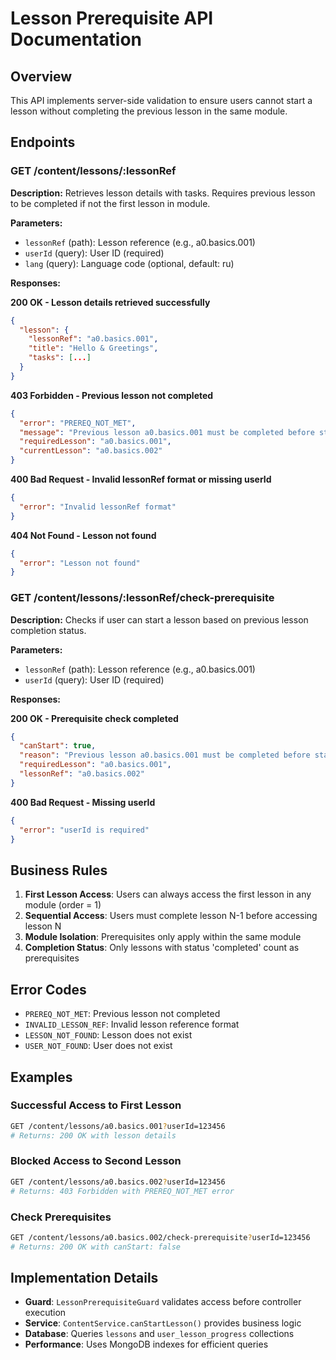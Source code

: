 # Lesson Prerequisite API Documentation

## Overview
This API implements server-side validation to ensure users cannot start a lesson without completing the previous lesson in the same module.

## Endpoints

### GET /content/lessons/:lessonRef
**Description:** Retrieves lesson details with tasks. Requires previous lesson to be completed if not the first lesson in module.

**Parameters:**
- `lessonRef` (path): Lesson reference (e.g., a0.basics.001)
- `userId` (query): User ID (required)
- `lang` (query): Language code (optional, default: ru)

**Responses:**

**200 OK - Lesson details retrieved successfully**
```json
{
  "lesson": {
    "lessonRef": "a0.basics.001",
    "title": "Hello & Greetings",
    "tasks": [...]
  }
}
```

**403 Forbidden - Previous lesson not completed**
```json
{
  "error": "PREREQ_NOT_MET",
  "message": "Previous lesson a0.basics.001 must be completed before starting a0.basics.002",
  "requiredLesson": "a0.basics.001",
  "currentLesson": "a0.basics.002"
}
```

**400 Bad Request - Invalid lessonRef format or missing userId**
```json
{
  "error": "Invalid lessonRef format"
}
```

**404 Not Found - Lesson not found**
```json
{
  "error": "Lesson not found"
}
```

### GET /content/lessons/:lessonRef/check-prerequisite
**Description:** Checks if user can start a lesson based on previous lesson completion status.

**Parameters:**
- `lessonRef` (path): Lesson reference (e.g., a0.basics.001)
- `userId` (query): User ID (required)

**Responses:**

**200 OK - Prerequisite check completed**
```json
{
  "canStart": true,
  "reason": "Previous lesson a0.basics.001 must be completed before starting a0.basics.002",
  "requiredLesson": "a0.basics.001",
  "lessonRef": "a0.basics.002"
}
```

**400 Bad Request - Missing userId**
```json
{
  "error": "userId is required"
}
```

## Business Rules

1. **First Lesson Access**: Users can always access the first lesson in any module (order = 1)
2. **Sequential Access**: Users must complete lesson N-1 before accessing lesson N
3. **Module Isolation**: Prerequisites only apply within the same module
4. **Completion Status**: Only lessons with status 'completed' count as prerequisites

## Error Codes

- `PREREQ_NOT_MET`: Previous lesson not completed
- `INVALID_LESSON_REF`: Invalid lesson reference format
- `LESSON_NOT_FOUND`: Lesson does not exist
- `USER_NOT_FOUND`: User does not exist

## Examples

### Successful Access to First Lesson
```bash
GET /content/lessons/a0.basics.001?userId=123456
# Returns: 200 OK with lesson details
```

### Blocked Access to Second Lesson
```bash
GET /content/lessons/a0.basics.002?userId=123456
# Returns: 403 Forbidden with PREREQ_NOT_MET error
```

### Check Prerequisites
```bash
GET /content/lessons/a0.basics.002/check-prerequisite?userId=123456
# Returns: 200 OK with canStart: false
```

## Implementation Details

- **Guard**: `LessonPrerequisiteGuard` validates access before controller execution
- **Service**: `ContentService.canStartLesson()` provides business logic
- **Database**: Queries `lessons` and `user_lesson_progress` collections
- **Performance**: Uses MongoDB indexes for efficient queries
